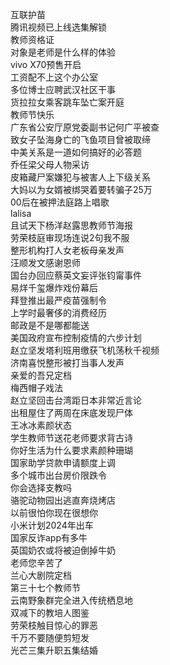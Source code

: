 互联护苗  
腾讯视频已上线选集解锁  
教师资格证  
对象是老师是什么样的体验  
vivo X70预售开启  
工资配不上这个办公室  
多位博士应聘武汉社区干事  
货拉拉女乘客跳车坠亡案开庭  
教师节快乐  
广东省公安厅原党委副书记何广平被查  
致女子坠海身亡的飞鱼项目曾被取缔  
中美关系是一道如何搞好的必答题  
乔任梁父母人物采访  
皮箱藏尸案嫌犯与被害人上下级关系  
大妈以为女婿被绑哭着要转骗子25万  
00后在被押法庭路上唱歌  
lalisa  
且试天下杨洋赵露思教师节海报  
劳荣枝庭审现场连说2句我不服  
整形机构打人女老板母亲发声  
汪顺发文感谢恩师  
国台办回应蔡英文妄评张钧甯事件  
易烊千玺爆炸戏份幕后  
拜登推出最严疫苗强制令  
上学时最奢侈的消费经历  
邮政是不是哪都能送  
美国政府宣布控制疫情的六步计划  
赵立坚发塔利班用缴获飞机荡秋千视频  
济南喜悦整形被打当事人发声  
亲爱的吾兄定档  
梅西帽子戏法  
赵立坚回击台湾距日本非常近言论  
出租屋住了两周在床底发现尸体  
王冰冰素颜状态  
学生教师节送花老师要求背古诗  
你好生活为什么要求素颜种珊瑚  
国家助学贷款申请额度上调  
多个城市出台房价限跌令  
你会选择支教吗  
骆驼动物园出逃直奔烧烤店  
以前很怕你现在很想你  
小米计划2024年出车  
国家反诈app有多牛  
英国奶农或将被迫倒掉牛奶  
老师您辛苦了  
兰心大剧院定档  
第三十七个教师节  
云南野象群完全进入传统栖息地  
双减下的教培人图鉴  
劳荣枝触目惊心的罪恶  
千万不要随便剪短发  
光芒三集升职五集结婚  
